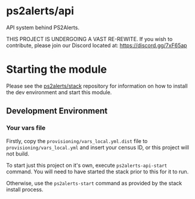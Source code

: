 # ps2alerts/api
API system behind PS2Alerts.

THIS PROJECT IS UNDERGOING A VAST RE-REWITE. If you wish to contribute, please join our Discord located at: https://discord.gg/7xF65ap

# Starting the module

Please see the [ps2alerts/stack](https://github.com/ps2alerts/stack) repository for information on how to install the dev environment and start this module.

## Development Environment

### Your vars file

Firstly, copy the `provisioning/vars_local.yml.dist` file to `provisioning/vars_local.yml` and insert your census ID, or this project will not build.

To start just this project on it's own, execute `ps2alerts-api-start` command. You will need to have started the stack prior to this for it to run.

Otherwise, use the `ps2alerts-start` command as provided by the stack install process.